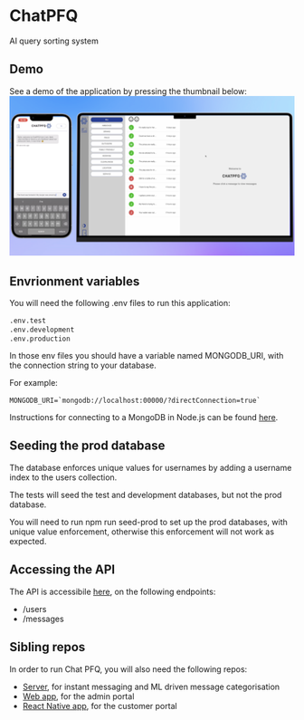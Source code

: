 # ChatPFQ
AI query sorting system

## Demo

See a demo of the application by pressing the thumbnail below:
[![Screenshot from demo video displaying the iPhone and web app](/demo/thumbnail.png)]([link_url](https://github.com/Jambust123/ChatPFQ-API/tree/main/demo))

## Envrionment variables

You will need the following .env files to run this application:
````
.env.test
.env.development
.env.production
````
In those env files you should have a variable named MONGODB_URI, with the connection string to your database.

For example:
````
MONGODB_URI=`mongodb://localhost:00000/?directConnection=true`
````

Instructions for connecting to a MongoDB in Node.js can be found [here](https://www.mongodb.com/docs/drivers/node/current/fundamentals/connection/connect/).

## Seeding the prod database

The database enforces unique values for usernames by adding a username index to the users collection.

The tests will seed the test and development databases, but not the prod database.

You will need to run npm run seed-prod to set up the prod databases, with unique value enforcement, otherwise this enforcement will not work as expected.

## Accessing the API

The API is accessibile [here](https://chatpfq-api.onrender.com/api/), on the following endpoints:
- /users
- /messages

## Sibling repos

In order to run Chat PFQ, you will also need the following repos:

- [Server](https://github.com/mjj677/chat-pfq-server), for instant messaging and ML driven message categorisation
- [Web app](https://github.com/mjj677/chat-pfq-web-app), for the admin portal
- [React Native app](https://github.com/rambatinoo/chat-pfq-native-app), for the customer portal